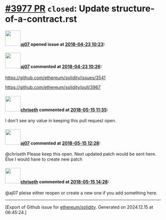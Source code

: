 # [\#3977 PR](https://github.com/ethereum/solidity/pull/3977) `closed`: Update structure-of-a-contract.rst

#### <img src="https://avatars.githubusercontent.com/u/9623159?v=4" width="50">[aj07](https://github.com/aj07) opened issue at [2018-04-23 10:23](https://github.com/ethereum/solidity/pull/3977):



#### <img src="https://avatars.githubusercontent.com/u/9623159?v=4" width="50">[aj07](https://github.com/aj07) commented at [2018-04-23 10:26](https://github.com/ethereum/solidity/pull/3977#issuecomment-383528412):

https://github.com/ethereum/solidity/issues/3541

https://github.com/ethereum/solidity/pull/3967

#### <img src="https://avatars.githubusercontent.com/u/9073706?v=4" width="50">[chriseth](https://github.com/chriseth) commented at [2018-05-15 11:35](https://github.com/ethereum/solidity/pull/3977#issuecomment-389135204):

I don't see any value in keeping this pull request open.

#### <img src="https://avatars.githubusercontent.com/u/9623159?v=4" width="50">[aj07](https://github.com/aj07) commented at [2018-05-15 12:28](https://github.com/ethereum/solidity/pull/3977#issuecomment-389148644):

@chriseth Please keep this open. Next updated patch would be sent here. Else I would have to create new patch

#### <img src="https://avatars.githubusercontent.com/u/9073706?v=4" width="50">[chriseth](https://github.com/chriseth) commented at [2018-05-15 14:28](https://github.com/ethereum/solidity/pull/3977#issuecomment-389187337):

@aj07 pleise either reopen or create a new one if you add something here.


-------------------------------------------------------------------------------



[Export of Github issue for [ethereum/solidity](https://github.com/ethereum/solidity). Generated on 2024.12.15 at 06:45:24.]
